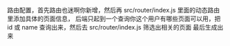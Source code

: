 路由配置，首先路由也迷啊你新增，然后再 src/router/index.js 里面的动态路由里添加具体的页面信息，
后端只起到一个查询你这个用户有哪些页面可以用，把 id 或 name 查询出来，然后去 src/router/index.js 筛选出相关的页面
最后生成出来
